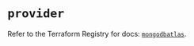 # `provider`

Refer to the Terraform Registry for docs: [`mongodbatlas`](https://registry.terraform.io/providers/mongodb/mongodbatlas/1.14.0/docs).
